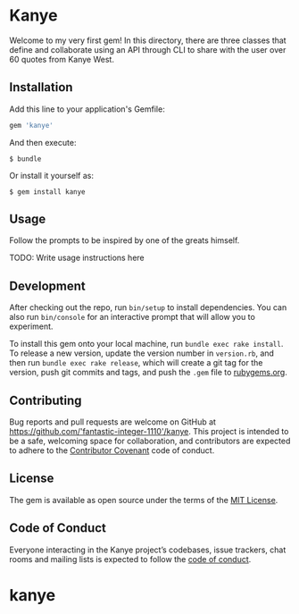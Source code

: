 # Kanye

Welcome to my very first gem! In this directory, there are three classes that define and collaborate using an API through CLI to share with the user over 60 quotes from Kanye West. 

## Installation

Add this line to your application's Gemfile:

```ruby
gem 'kanye'
```

And then execute:

    $ bundle

Or install it yourself as:

    $ gem install kanye

## Usage

Follow the prompts to be inspired by one of the greats himself. 

TODO: Write usage instructions here

## Development

After checking out the repo, run `bin/setup` to install dependencies. You can also run `bin/console` for an interactive prompt that will allow you to experiment.

To install this gem onto your local machine, run `bundle exec rake install`. To release a new version, update the version number in `version.rb`, and then run `bundle exec rake release`, which will create a git tag for the version, push git commits and tags, and push the `.gem` file to [rubygems.org](https://rubygems.org).

## Contributing

Bug reports and pull requests are welcome on GitHub at https://github.com/'fantastic-integer-1110'/kanye. This project is intended to be a safe, welcoming space for collaboration, and contributors are expected to adhere to the [Contributor Covenant](http://contributor-covenant.org) code of conduct.

## License

The gem is available as open source under the terms of the [MIT License](https://opensource.org/licenses/MIT).

## Code of Conduct

Everyone interacting in the Kanye project’s codebases, issue trackers, chat rooms and mailing lists is expected to follow the [code of conduct](https://github.com/'fantastic-integer-1110'/kanye/blob/master/CODE_OF_CONDUCT.md).
# kanye

